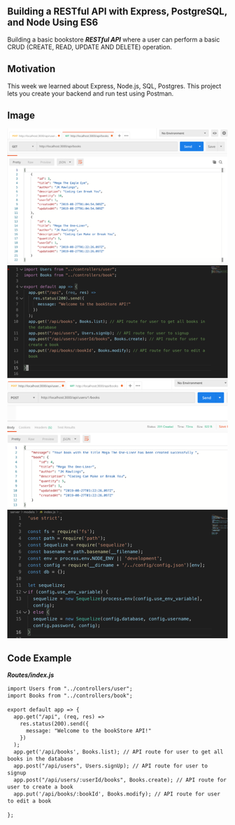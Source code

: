 ## **Building a RESTful API with Express, PostgreSQL, and Node Using ES6**
Building a basic bookstore ***RESTful API*** where a user can perform a basic CRUD (CREATE, READ, UPDATE AND DELETE) operation.

## Motivation
This week we learned about Express, Node.js, SQL, Postgres. This project lets you create your backend and run test using Postman.

## Image

![GET Postman](./images/Shot1.png)
![Users](./images/Shot2.png)
![POST Postman](./images/Shot3.png)
![index.js](./images/Shot4.png)

## Code Example
***Routes/index.js***
```
import Users from "../controllers/user";
import Books from "../controllers/book";

export default app => {
  app.get("/api", (req, res) =>
    res.status(200).send({
      message: "Welcome to the bookStore API!"
    })
  );
  app.get('/api/books', Books.list); // API route for user to get all books in the database 
  app.post("/api/users", Users.signUp); // API route for user to signup
  app.post("/api/users/:userId/books", Books.create); // API route for user to create a book
  app.put('/api/books/:bookId', Books.modify); // API route for user to edit a book

};
```
